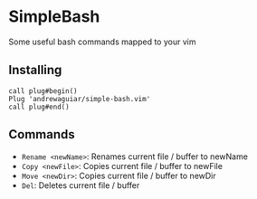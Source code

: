 # SimpleBash

Some useful bash commands mapped to your vim

## Installing

```vim
call plug#begin()
Plug 'andrewaguiar/simple-bash.vim'
call plug#end()
```

## Commands

  - `Rename <newName>`: Renames current file / buffer to newName
  - `Copy <newFile>`: Copies current file / buffer to newFile
  - `Move <newDir>`: Copies current file / buffer to newDir
  - `Del`: Deletes current file / buffer
